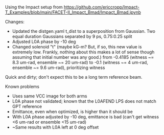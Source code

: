Using the Impact setup from https://github.com/ericcropp/Impact-T_Examples/blob/main/FACET-II_Impact_Bmad/Impact_Bmad.ipynb

Changes:
* Updated the distgen.yaml t_dist to a superposition from Gaussian. Two equal duration Gaussians separated by 9 ps, 0.75:0.25 split
* Adjusted L0A phase by -10 deg
* Changed solenoid "t" (maybe kG-m? But, if so, this new value is extremely low. Frankly, nothing about this makes a lot of sense though assuming that initial number was any good.) from -0.4185 (witness ~= 8.3 um-rad, ensemble ~= 20 um-rad) to -0.1 (witness ~= 4 um-rad, ensemble ~= 9.6 um-rad), prioritizing witness

Quick and dirty; don't expect this to be a long term reference beam.

Known problems
* Uses same VCC image for both arms
* L0A phase not validated; known that the L0AFEND LPS does not match GPT reference
* Emittance, even when optimized, is higher than it should be
 * With L0A phase adjusted by -10 deg, emittance is bad (can't get witness <6 um-rad or ensemble <15 um-rad)
 * ~Same results with L0A left at 0 deg offset



